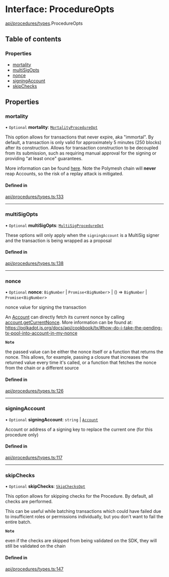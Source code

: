 # Interface: ProcedureOpts

[api/procedures/types](../wiki/api.procedures.types).ProcedureOpts

## Table of contents

### Properties

- [mortality](../wiki/api.procedures.types.ProcedureOpts#mortality)
- [multiSigOpts](../wiki/api.procedures.types.ProcedureOpts#multisigopts)
- [nonce](../wiki/api.procedures.types.ProcedureOpts#nonce)
- [signingAccount](../wiki/api.procedures.types.ProcedureOpts#signingaccount)
- [skipChecks](../wiki/api.procedures.types.ProcedureOpts#skipchecks)

## Properties

### mortality

• `Optional` **mortality**: [`MortalityProcedureOpt`](../wiki/api.procedures.types#mortalityprocedureopt)

This option allows for transactions that never expire, aka "immortal". By default, a transaction is only valid for approximately 5 minutes (250 blocks) after its construction. Allows for transaction construction to be decoupled from its submission, such as requiring manual approval for the signing or providing "at least once" guarantees.

More information can be found [here](https://wiki.polkadot.network/docs/build-protocol-info#transaction-mortality). Note the Polymesh chain will **never** reap Accounts, so the risk of a replay attack is mitigated.

#### Defined in

[api/procedures/types.ts:133](https://github.com/PolymeshAssociation/polymesh-sdk/blob/f8a937f04/src/api/procedures/types.ts#L133)

___

### multiSigOpts

• `Optional` **multiSigOpts**: [`MultiSigProcedureOpt`](../wiki/api.procedures.types.MultiSigProcedureOpt)

These options will only apply when the `signingAccount` is a MultiSig signer and the transaction is being wrapped as a proposal

#### Defined in

[api/procedures/types.ts:138](https://github.com/PolymeshAssociation/polymesh-sdk/blob/f8a937f04/src/api/procedures/types.ts#L138)

___

### nonce

• `Optional` **nonce**: `BigNumber` \| `Promise`\<`BigNumber`\> \| () => `BigNumber` \| `Promise`\<`BigNumber`\>

nonce value for signing the transaction

An [Account](../wiki/api.entities.Account.Account) can directly fetch its current nonce by calling [account.getCurrentNonce](../wiki/api.entities.Account.Account#getcurrentnonce). More information can be found at: https://polkadot.js.org/docs/api/cookbook/tx/#how-do-i-take-the-pending-tx-pool-into-account-in-my-nonce

**`Note`**

the passed value can be either the nonce itself or a function that returns the nonce. This allows, for example, passing a closure that increases the returned value every time it's called, or a function that fetches the nonce from the chain or a different source

#### Defined in

[api/procedures/types.ts:126](https://github.com/PolymeshAssociation/polymesh-sdk/blob/f8a937f04/src/api/procedures/types.ts#L126)

___

### signingAccount

• `Optional` **signingAccount**: `string` \| [`Account`](../wiki/api.entities.Account.Account)

Account or address of a signing key to replace the current one (for this procedure only)

#### Defined in

[api/procedures/types.ts:117](https://github.com/PolymeshAssociation/polymesh-sdk/blob/f8a937f04/src/api/procedures/types.ts#L117)

___

### skipChecks

• `Optional` **skipChecks**: [`SkipChecksOpt`](../wiki/api.procedures.types.SkipChecksOpt)

This option allows for skipping checks for the Procedure. By default, all checks are performed.

This can be useful while batching transactions which could have failed due to insufficient roles or permissions individually, but you don't want to fail the entire batch.

**`Note`**

even if the checks are skipped from being validated on the SDK, they will still be validated on the chain

#### Defined in

[api/procedures/types.ts:147](https://github.com/PolymeshAssociation/polymesh-sdk/blob/f8a937f04/src/api/procedures/types.ts#L147)

